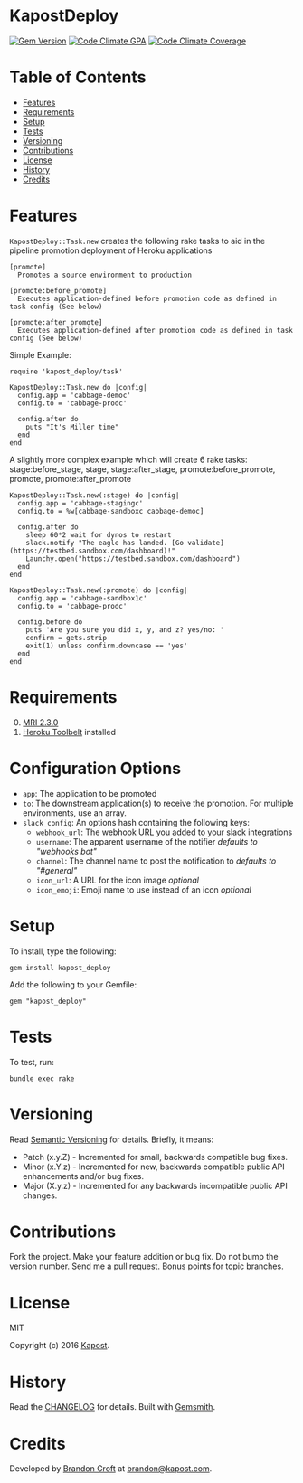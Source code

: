 # KapostDeploy

[![Gem Version](https://badge.fury.io/rb/kapost_deploy.svg)](http://badge.fury.io/rb/kapost_deploy)
[![Code Climate GPA](https://codeclimate.com/github/kapost/kapost_deploy.svg)](https://codeclimate.com/github/kapost/kapost_deploy)
[![Code Climate Coverage](https://codeclimate.com/github/kapost/kapost_deploy/coverage.svg)](https://codeclimate.com/github/kapost/kapost_deploy)

<!-- Tocer[start]: Auto-generated, don't remove. -->

# Table of Contents

- [Features](#features)
- [Requirements](#requirements)
- [Setup](#setup)
- [Tests](#tests)
- [Versioning](#versioning)
- [Contributions](#contributions)
- [License](#license)
- [History](#history)
- [Credits](#credits)

<!-- Tocer[finish]: Auto-generated, don't remove. -->

# Features

`KapostDeploy::Task.new` creates the following rake tasks to aid in the pipeline promotion deployment of Heroku applications

    [promote]
      Promotes a source environment to production

    [promote:before_promote]
      Executes application-defined before promotion code as defined in task config (See below)

    [promote:after_promote]
      Executes application-defined after promotion code as defined in task config (See below)

Simple Example:

    require 'kapost_deploy/task'

    KapostDeploy::Task.new do |config|
      config.app = 'cabbage-democ'
      config.to = 'cabbage-prodc'

      config.after do
        puts "It's Miller time"
      end
    end

A slightly more complex example which will create 6 rake tasks: stage:before_stage, stage,
stage:after_stage, promote:before_promote, promote, promote:after_promote

    KapostDeploy::Task.new(:stage) do |config|
      config.app = 'cabbage-stagingc'
      config.to = %w[cabbage-sandboxc cabbage-democ]

      config.after do
        sleep 60*2 wait for dynos to restart
        slack.notify "The eagle has landed. [Go validate](https://testbed.sandbox.com/dashboard)!"
        Launchy.open("https://testbed.sandbox.com/dashboard")
      end
    end

    KapostDeploy::Task.new(:promote) do |config|
      config.app = 'cabbage-sandbox1c'
      config.to = 'cabbage-prodc'

      config.before do
        puts 'Are you sure you did x, y, and z? yes/no: '
        confirm = gets.strip
        exit(1) unless confirm.downcase == 'yes'
      end
    end

# Requirements

0. [MRI 2.3.0](https://www.ruby-lang.org)
0. [Heroku Toolbelt](https://github.com/heroku/heroku) installed

# Configuration Options

* `app`: The application to be promoted
* `to`: The downstream application(s) to receive the promotion. For multiple environments, use an array.
* `slack_config`: An options hash containing the following keys:
  * `webhook_url`: The webhook URL you added to your slack integrations
  * `username`: The apparent username of the notifier *defaults to "webhooks bot"*
  * `channel`: The channel name to post the notification to *defaults to "#general"*
  * `icon_url`: A URL for the icon image *optional*
  * `icon_emoji`: Emoji name to use instead of an icon *optional*

# Setup

To install, type the following:

    gem install kapost_deploy

Add the following to your Gemfile:

    gem "kapost_deploy"

# Tests

To test, run:

    bundle exec rake

# Versioning

Read [Semantic Versioning](http://semver.org) for details. Briefly, it means:

- Patch (x.y.Z) - Incremented for small, backwards compatible bug fixes.
- Minor (x.Y.z) - Incremented for new, backwards compatible public API enhancements and/or bug fixes.
- Major (X.y.z) - Incremented for any backwards incompatible public API changes.

# Contributions

Fork the project.
Make your feature addition or bug fix.
Do not bump the version number.
Send me a pull request. Bonus points for topic branches.

# License

MIT

Copyright (c) 2016 [Kapost](http://engineering.kapost.com).

# History

Read the [CHANGELOG](CHANGELOG.md) for details.
Built with [Gemsmith](https://github.com/bkuhlmann/gemsmith).

# Credits

Developed by [Brandon Croft](http://brandoncroft.com) at [brandon@kapost.com](mailto:brandon@kapost.com).
